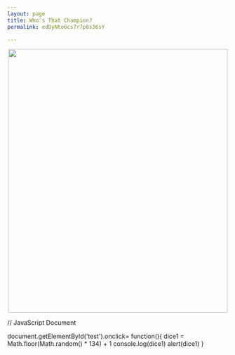 ```yaml
---
layout: page
title: Who's That Champion?
permalink: edDyNto6cs7r7p8s36sY

---
```

<center>

<img src="https://github.com/UNSWLoLSoc/LoLSocWebpage/blob/master/uploads/1-1.png?raw=true" width="500" height="600" class="center" id = "test">

</center>

<javascript>

// JavaScript Document

document.getElementById('test').onclick= function(){
dice1 = Math.floor(Math.random() * 134) + 1
console.log(dice1)
alert(dice1)
}

</javascript>